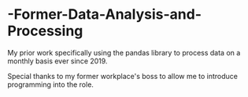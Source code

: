# -Former-Data-Analysis-and-Processing

My prior work specifically using the pandas library to process data on a monthly basis ever since 2019.

Special thanks to my former workplace's boss to allow me to introduce programming into the role.
